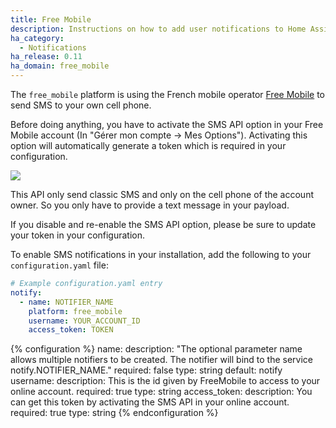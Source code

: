```yaml
---
title: Free Mobile
description: Instructions on how to add user notifications to Home Assistant.
ha_category:
  - Notifications
ha_release: 0.11
ha_domain: free_mobile
---
```


The `free_mobile` platform is using the French mobile operator [Free Mobile](http://mobile.free.fr/) to send SMS to your own cell phone. 

Before doing anything, you have to activate the SMS API option in your Free Mobile account (In "Gérer mon compte -> Mes Options"). Activating this option will automatically generate a token which is required in your configuration.

<p class='img'>
<img src='/images/integrations/free_mobile/token.png' />
</p>

This API only send classic SMS and only on the cell phone of the account owner. So you only have to provide a text message in your payload.

<div class='note warning'>
If you disable and re-enable the SMS API option, please be sure to update your token in your configuration.
</div>

To enable SMS notifications in your installation, add the following to your `configuration.yaml` file:

```yaml
# Example configuration.yaml entry
notify:
  - name: NOTIFIER_NAME
    platform: free_mobile
    username: YOUR_ACCOUNT_ID
    access_token: TOKEN
```

{% configuration %}
name:
  description: "The optional parameter name allows multiple notifiers to be created. The notifier will bind to the service notify.NOTIFIER_NAME."
  required: false
  type: string
  default: notify
username:
  description: This is the id given by FreeMobile to access to your online account.
  required: true
  type: string
access_token:
  description: You can get this token by activating the SMS API in your online account.
  required: true
  type: string
{% endconfiguration %}
